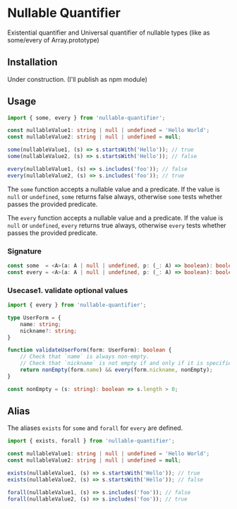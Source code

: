 # Nullable Quantifier

Existential quantifier and Universal quantifier of nullable types (like as some/every of Array.prototype)

## Installation

Under construction. (I'll publish as npm module)

## Usage

```typescript
import { some, every } from 'nullable-quantifier';

const nullableValue1: string | null | undefined = 'Hello World';
const nullableValue2: string | null | undefined = null;

some(nullableValue1, (s) => s.startsWith('Hello')); // true
some(nullableValue2, (s) => s.startsWith('Hello')); // false

every(nullableValue1, (s) => s.includes('foo')); // false
every(nullableValue2, (s) => s.includes('foo')); // true 
```

The `some` function accepts a nullable value and a predicate. 
If the value is `null` or `undefined`, `some` returns false always, 
otherwise `some` tests whether passes the provided predicate.

The `every` function accepts a nullable value and a predicate. 
If the value is `null` or `undefined`, `every` returns true always, 
otherwise `every` tests whether passes the provided predicate.

### Signature

```typescript
const some  = <A>(a: A | null | undefined, p: (_: A) => boolean): boolean
const every = <A>(a: A | null | undefined, p: (_: A) => boolean): boolean
```

### Usecase1. validate optional values

```typescript
import { every } from 'nullable-quantifier';

type UserForm = {
    name: string;
    nickname?: string;
}

function validateUserForm(form: UserForm): boolean {
    // Check that `name` is always non-empty.
    // Check that `nickname` is not empty if and only if it is specified.
    return nonEmpty(form.name) && every(form.nickname, nonEmpty);
}

const nonEmpty = (s: string): boolean => s.length > 0;
```

## Alias

The aliases `exists` for `some` and `forall` for `every` are defined.

```typescript
import { exists, forall } from 'nullable-quantifier';

const nullableValue1: string | null | undefined = 'Hello World';
const nullableValue2: string | null | undefined = null;

exists(nullableValue1, (s) => s.startsWith('Hello')); // true
exists(nullableValue2, (s) => s.startsWith('Hello')); // false

forall(nullableValue1, (s) => s.includes('foo')); // false
forall(nullableValue2, (s) => s.includes('foo')); // true 
```
